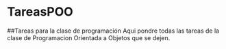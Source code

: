 # TareasPOO
##Tareas para la clase de programación
Aqui pondre todas las tareas de la clase de Programacion Orientada a Objetos que se dejen.